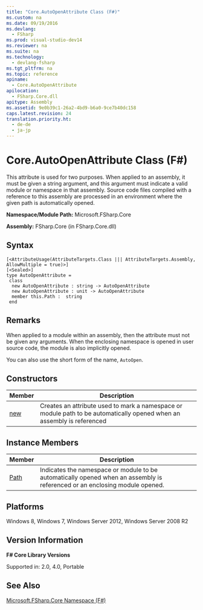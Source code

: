 ```yaml
---
title: "Core.AutoOpenAttribute Class (F#)"
ms.custom: na
ms.date: 09/19/2016
ms.devlang: 
  - FSharp
ms.prod: visual-studio-dev14
ms.reviewer: na
ms.suite: na
ms.technology: 
  - devlang-fsharp
ms.tgt_pltfrm: na
ms.topic: reference
apiname: 
  - Core.AutoOpenAttribute
apilocation: 
  - FSharp.Core.dll
apitype: Assembly
ms.assetid: 9e0b39c1-26a2-4bd9-b6a0-9ce7b40dc158
caps.latest.revision: 24
translation.priority.ht: 
  - de-de
  - ja-jp
---
```

# Core.AutoOpenAttribute Class (F#)
This attribute is used for two purposes. When applied to an assembly, it must be given a string argument, and this argument must indicate a valid module or namespace in that assembly. Source code files compiled with a reference to this assembly are processed in an environment where the given path is automatically opened.  
  
 **Namespace/Module Path:** Microsoft.FSharp.Core  
  
 **Assembly:** FSharp.Core (in FSharp.Core.dll)  
  
## Syntax  
  
```  
[<AttributeUsage(AttributeTargets.Class ||| AttributeTargets.Assembly, AllowMultiple = true)>]  
[<Sealed>]  
type AutoOpenAttribute =  
 class  
  new AutoOpenAttribute : string -> AutoOpenAttribute  
  new AutoOpenAttribute : unit -> AutoOpenAttribute  
  member this.Path :  string  
 end  
```  
  
## Remarks  
 When applied to a module within an assembly, then the attribute must not be given any arguments. When the enclosing namespace is opened in user source code, the module is also implicitly opened.  
  
 You can also use the short form of the name, `AutoOpen`.  
  
## Constructors  
  
|Member|Description|  
|------------|-----------------|  
|[new](../vs140/Core.AutoOpenAttribute-Constructor--F#-.md)|Creates an attribute used to mark a namespace or module path to be automatically opened when an assembly is referenced|  
  
## Instance Members  
  
|Member|Description|  
|------------|-----------------|  
|[Path](../vs140/AutoOpenAttribute.Path-Property--F#-.md)|Indicates the namespace or module to be automatically opened when an assembly is referenced or an enclosing module opened.|  
  
## Platforms  
 Windows 8, Windows 7, Windows Server 2012, Windows Server 2008 R2  
  
## Version Information  
 **F# Core Library Versions**  
  
 Supported in: 2.0, 4.0, Portable  
  
## See Also  
 [Microsoft.FSharp.Core Namespace (F#)](../Topic/Microsoft.FSharp.Core%20Namespace%20\(F%23\).md)